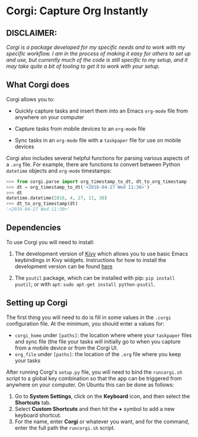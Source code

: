 # Corgi: Capture Org Instantly

## DISCLAIMER:
*Corgi is a package developed for my specific needs and to work with my specific workflow. I am in the process of making it easy for others to set up and use, but currently much of the code is still specific to my setup, and it may take quite a bit of tooling to get it to work with your setup.*

## What Corgi does

Corgi allows you to:

* Quickly capture tasks and insert them into an Emacs `org-mode` file from anywhere on your computer

* Capture tasks from mobile devices to an `org-mode` file

* Sync tasks in an `org-mode` file with a `taskpaper` file for use on mobile devices

Corgi also includes several helpful functions for parsing various aspects of a `.org` file. For example, there are functions to convert between Python `datetime` objects and `org-mode` timestamps:

```python
>>> from corgi.parse import org_timestamp_to_dt, dt_to_org_timestamp
>>> dt = org_timestamp_to_dt('<2016-04-27 Wed 11:30>')
>>> dt
datetime.datetime(2016, 4, 27, 11, 30)
>>> dt_to_org_timestamp(dt)
'<2016-04-27 Wed 11:30>'
```
## Dependencies

To use Corgi you will need to install:

1. The development version of [Kivy](https://kivy.org) which allows you to use basic Emacs keybindings in Kivy widgets. Instructions for how to install the development version can be found [here](https://kivy.org/docs/installation/installation.html#development-version)

2. The `psutil` package, which can be installed with pip: `pip install psutil`; or with `apt`: `sudo apt-get install python-psutil`.

## Setting up Corgi

The first thing you will need to do is fill in some values in the `.corgi` configuration file. At the minimum, you should enter a values for:

* `corgi_home` under `[paths]`: the location where where your `taskpaper` files and sync file (the file your tasks will initially go to when you capture from a mobile device or from the Corgi UI.
* `org_file` under `[paths]`: the location of the `.org` file where you keep your tasks

After running Corgi's `setup.py` file, you will need to bind the `runcorgi.sh` script to a global key combination so that the app can be triggered from anywhere on your computer. On Ubuntu this can be done as follows:

1. Go to **System Settings**, click on the **Keyboard** icon, and then select the **Shortcuts** tab.
2. Select **Custom Shortcuts** and then hit the **+** symbol to add a new keyboard shortcut.
3. For the name, enter **Corgi** or whatever you want, and for the command, enter the full path the `runcorgi.sh` script.
